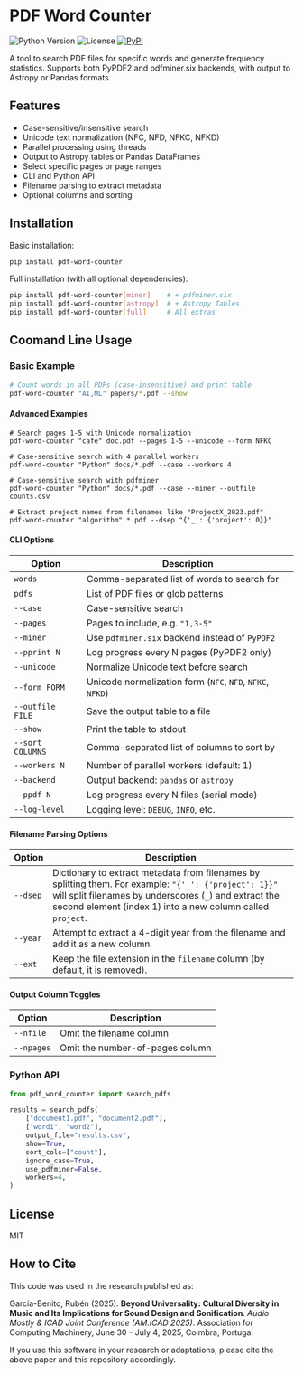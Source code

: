 # PDF Word Counter

![Python Version](https://img.shields.io/badge/python-3.8%2B-blue)
![License](https://img.shields.io/badge/license-MIT-green.svg)
[![PyPI](https://img.shields.io/pypi/v/pdf-word-counter)](https://pypi.org/project/pdf-word-counter/)

A tool to search PDF files for specific words and generate frequency statistics.
Supports both PyPDF2 and pdfminer.six backends, with output to Astropy or Pandas formats.


## Features
- Case-sensitive/insensitive search
- Unicode text normalization (NFC, NFD, NFKC, NFKD)
- Parallel processing using threads
- Output to Astropy tables or Pandas DataFrames
- Select specific pages or page ranges
- CLI and Python API
- Filename parsing to extract metadata
- Optional columns and sorting

## Installation

Basic installation:
```bash
pip install pdf-word-counter
```

Full installation (with all optional dependencies):
```bash
pip install pdf-word-counter[miner]    # + pdfminer.six
pip install pdf-word-counter[astropy]  # + Astropy Tables
pip install pdf-word-counter[full]     # All extras
```

## Coomand Line Usage 

### Basic Example
```bash
# Count words in all PDFs (case-insensitive) and print table
pdf-word-counter "AI,ML" papers/*.pdf --show

```

#### Advanced Examples
```
# Search pages 1-5 with Unicode normalization
pdf-word-counter "café" doc.pdf --pages 1-5 --unicode --form NFKC

# Case-sensitive search with 4 parallel workers
pdf-word-counter "Python" docs/*.pdf --case --workers 4

# Case-sensitive search with pdfminer
pdf-word-counter "Python" docs/*.pdf --case --miner --outfile counts.csv

# Extract project names from filenames like "ProjectX_2023.pdf"
pdf-word-counter "algorithm" *.pdf --dsep "{'_': {'project': 0}}" 
```

#### CLI Options

| Option           | Description                                               |
| ---------------- | --------------------------------------------------------- |
| `words`          | Comma-separated list of words to search for               |
| `pdfs`           | List of PDF files or glob patterns                        |
| `--case`         | Case-sensitive search                                     |
| `--pages`        | Pages to include, e.g. `"1,3-5"`                          |
| `--miner`        | Use `pdfminer.six` backend instead of `PyPDF2`            |
| `--pprint N`     | Log progress every N pages (PyPDF2 only)                  |
| `--unicode`      | Normalize Unicode text before search                      |
| `--form FORM`    | Unicode normalization form (`NFC`, `NFD`, `NFKC`, `NFKD`) |
| `--outfile FILE` | Save the output table to a file                           |
| `--show`         | Print the table to stdout                                 |
| `--sort COLUMNS` | Comma-separated list of columns to sort by                |
| `--workers N`    | Number of parallel workers (default: 1)                   |
| `--backend`      | Output backend: `pandas` or `astropy`                     |
| `--ppdf N`       | Log progress every N files (serial mode)                  |
| `--log-level`    | Logging level: `DEBUG`, `INFO`, etc.                      |


#### Filename Parsing Options

| Option   | Description                                                                                                                                                                                                                    |
| -------- | ------------------------------------------------------------------------------------------------------------------------------------------------------------------------------------------------------------------------------ |
| `--dsep` | Dictionary to extract metadata from filenames by splitting them. For example: `"{'_': {'project': 1}}"` will split filenames by underscores (`_`) and extract the second element (index 1) into a new column called `project`. |
| `--year` | Attempt to extract a 4-digit year from the filename and add it as a new column.                                                                                                                                                |
| `--ext`  | Keep the file extension in the `filename` column (by default, it is removed).                                                                                                                                                  |


#### Output Column Toggles

| Option     | Description                     |
| ---------- | ------------------------------- |
| `--nfile`  | Omit the filename column        |
| `--npages` | Omit the number-of-pages column |



### Python API
```python
from pdf_word_counter import search_pdfs

results = search_pdfs(
    ["document1.pdf", "document2.pdf"],
    ["word1", "word2"],
    output_file="results.csv",
    show=True,
    sort_cols=["count"],
    ignore_case=True,
    use_pdfminer=False,
    workers=4,
)
```

## License
MIT

## How to Cite
This code was used in the research published as:

García-Benito, Rubén (2025). **Beyond Universality: Cultural Diversity in Music and Its Implications for Sound Design and Sonification**. *Audio Mostly & ICAD Joint Conference (AM.ICAD 2025)*. Association for Computing Machinery, June 30 – July 4, 2025, Coimbra, Portugal

If you use this software in your research or adaptations, please cite the above paper and this repository accordingly.
